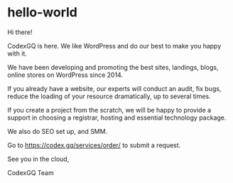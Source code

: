 # hello-world

Hi there!

CodexGQ is here. We like WordPress and do our best to make you happy with it.

We have been developing and promoting the best sites, landings, blogs, online stores on WordPress since 2014.

If you already have a website, our experts will conduct an audit, fix bugs, reduce the loading of your resource dramatically, up to several times.

If you create a project from the scratch, we will be happy to provide a support in choosing a registrar, hosting and essential technology package.

We also do SEO set up, and SMM.

Go to https://codex.gq/services/order/ to submit a request.

See you in the cloud,

CodexGQ Team

